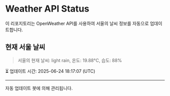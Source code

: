 
# Weather API Status

이 리포지토리는 OpenWeather API를 사용하여 서울의 날씨 정보를 자동으로 업데이트합니다.

## 현재 서울 날씨
> 서울의 현재 날씨: light rain, 온도: 19.88°C, 습도: 88%

⏳ 업데이트 시간: 2025-06-24 18:17:07 (UTC)

---
자동 업데이트 봇에 의해 관리됩니다.
